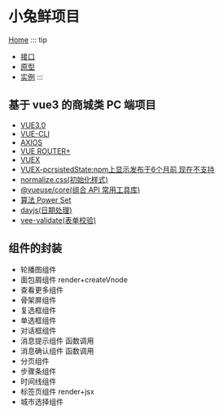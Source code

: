 # 小兔鲜项目
[Home](/)
::: tip
* [接口](http://zhoushugang.gitee.io/erabbit-client-pc-document/api.html#u624bu673au9a8cu8bc1u7801u767bu5f550a3ca20id3du624bu673au9a8cu8bc1u7801u767bu5f553e203ca3e)
* [原型](https://app.mockplus.cn/run/prototype/QO7BCWlUKB/IWlj1dabSw/bDbUP3C5ec7?cps=collapse&ha=1&ps=1)
* [实例](http://erabbit.itheima.net/#/)
:::

## 基于 vue3 的商城类 PC 端项目

- [VUE3.0](https://v3.cn.vuejs.org/)
- [VUE-CLI](https://cli.vuejs.org/)
- [AXIOS](https://www.axios-http.cn/)
- [VUE ROUTER+](https://router.vuejs.org/zh/introduction.html)
- [VUEX](https://vuex.vuejs.org/zh/index.html)
- [VUEX-pcrsistedState:npm上显示发布于6个月前 现在不支持](https://www.npmjs.com/package/vuex-persistedstate)
- [normalize.css(初始化样式)](http://necolas.github.io/normalize.css/)
- [@vueuse/core(组合 API 常用工具库)](https://vueuse.org/core/usewindowscroll/)
- [算法 Power Set](https://www.geeksforgeeks.org/power-set/)
- [dayjs(日期处理)](https://dayjs.gitee.io/docs/zh-CN/installation/installation)
- [vee-validate(表单校验)](https://vee-validate.logaretm.com/v4/)

## 组件的封装

- 轮播图组件
- 面包屑组件 render+createVnode
- 查看更多组件
- 骨架屏组件
- 复选框组件
- 单选框组件
- 对话框组件
- 消息提示组件 函数调用
- 消息确认组件 函数调用
- 分页组件
- 步骤条组件
- 时间线组件
- 标签页组件 render+jsx
- 城市选择组件

##

